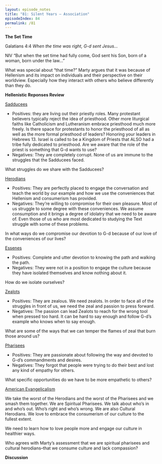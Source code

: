 ```yaml
---
layout: episode_notes
title: "81: Silent Years — Association"
episodeIndex: 84
permalink: /81
---
```


**The Set Time**

Galatians 4:4 _When the time was right, G-d sent Jesus…_

NIV “But when the set time had fully come, God sent his Son, born of a woman, born under the law…”

What was special about “that time?” Marty argues that it was because of Hellenism and its impact on individuals and their perspective on their worldview. Especially how they interact with others who believe differently than they do.

**Hellenistic Reponses Review**

<span style="text-decoration:underline;">Sadducees</span> 



- Positives: they are living out their priestly roles. Many protestant believers typically reject the idea of priesthood. Other more liturgical faiths like Catholicism and Lutheranism embrace priesthood much more freely. Is there space for protestants to honor the priesthood of all as well as the more formal priesthood of leaders? Honoring your leaders in Hebrews 13. Israel is called to be a Kingdom of Priests that ALSO had a tribe fully dedicated to priesthood. Are we aware that the role of the priest is something that G-d wants to use?
- Negatives: They are completely corrupt. None of us are immune to the struggles that the Sadducees faced.

What struggles do we share with the Sadducees?

<span style="text-decoration:underline;">Herodians</span>



- Positives: They are perfectly placed to engage the conversation and teach the world by our example and how we use the conveniences that Hellenism and consumerism has provided. 
- Negatives: They’re willing to compromise for their own pleasure. Most of us struggle to some degree with these conveniences. We assume consumption and it brings a degree of idolatry that we need to be aware of. Even those of us who are most dedicated to studying the Text struggle with some of these problems.

In what ways do we compromise our devotion to G-d because of our love of the conveniences of our lives?

<span style="text-decoration:underline;">Essenes</span>



- Positives: Complete and utter devotion to knowing the path and walking the path.
- Negatives: They were not in a position to engage the culture because they have isolated themselves and know nothing about it.

How do we isolate ourselves?

<span style="text-decoration:underline;">Zealots</span>



- Positives: They are zealous. We need zealots. In order to face all of the struggles in front of us, we need the zeal and passion to press forward.
- Negatives: The passion can lead Zealots to reach for the wrong tool when pressed too hard. It can be hard to say enough and follow G-d’s example who knows when to say enough.

What are some of the ways that we can temper the flames of zeal that burn those around us?

<span style="text-decoration:underline;">Pharisees</span>



- Positives: They are passionate about following the way and devoted to G-d’s commandments and desires.
- Negatives: They forgot that people were trying to do their best and lost any kind of empathy for others.

What specific opportunities do we have to be more empathetic to others?

<span style="text-decoration:underline;">American Evangelicalism</span>

We take the worst of the Herodians and the worst of the Pharisees and we smash them together. We are Spiritual Pharisees. We talk about who’s in and who’s out. Who’s right and who’s wrong. We are also Cultural Herodians. We love to embrace the consumerism of our culture to the fullest extent. 

We need to learn how to love people more and engage our culture in healthier ways.

Who agrees with Marty’s assessment that we are spiritual pharisees and cultural herodians–that we consume culture and lack compassion?

**Discussion**

